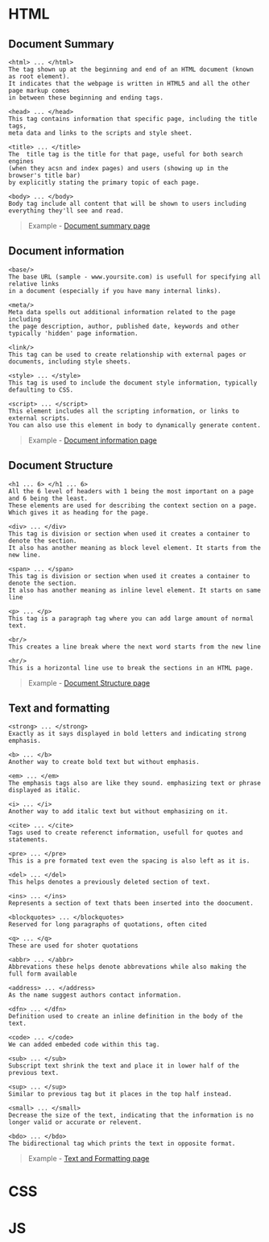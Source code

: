 # HTML

## Document Summary
```
<html> ... </html>
The tag shown up at the beginning and end of an HTML document (known as root element).
It indicates that the webpage is written in HTML5 and all the other page markup comes
in between these beginning and ending tags.
```
```
<head> ... </head>
This tag contains information that specific page, including the title tags,
meta data and links to the scripts and style sheet.
```
```
<title> ... </title>
The  title tag is the title for that page, useful for both search engines
(when they acsn and index pages) and users (showing up in the browser's title bar)
by explicitly stating the primary topic of each page.
```
```
<body> ... </body>
Body tag include all content that will be shown to users including everything they'll see and read.
```
> Example - [Document summary page](https://github.com/Vishal-S-J/HTML_CSS_JS/blob/main/Part1documentsummary.html)

## Document information
```
<base/>
The base URL (sample - www.yoursite.com) is usefull for specifying all relative links 
in a document (especially if you have many internal links).
```
```
<meta/>
Meta data spells out additional information related to the page including
the page description, author, published date, keywords and other typically 'hidden' page information.
```
```
<link/>
This tag can be used to create relationship with external pages or documents, including style sheets.
```
```
<style> ... </style>
This tag is used to include the document style information, typically defaulting to CSS.
```
```
<script> ... </script>
This element includes all the scripting information, or links to external scripts.
You can also use this element in body to dynamically generate content.
```
> Example - [Document information page](https://github.com/Vishal-S-J/HTML_CSS_JS/blob/main/Part2documentinformation.html)

## Document Structure
```
<h1 ... 6> </h1 ... 6>
All the 6 level of headers with 1 being the most important on a page and 6 being the least.
These elements are used for describing the context section on a page.
Which gives it as heading for the page.
```
```
<div> ... </div>
This tag is division or section when used it creates a container to denote the section.
It also has another meaning as block level element. It starts from the new line.
```
```
<span> ... </span>
This tag is division or section when used it creates a container to denote the section.
It also has another meaning as inline level element. It starts on same line
```
```
<p> ... </p>
This tag is a paragraph tag where you can add large amount of normal text.
```
```
<br/>
This creates a line break where the next word starts from the new line
```
```
<hr/>
This is a horizontal line use to break the sections in an HTML page.
```
> Example - [Document Structure page](https://github.com/Vishal-S-J/HTML_CSS_JS/blob/main/Part3documentstructure.html)

## Text and formatting
```
<strong> ... </strong>
Exactly as it says displayed in bold letters and indicating strong emphasis.
```
```
<b> ... </b>
Another way to create bold text but without emphasis.
```
```
<em> ... </em>
The emphasis tags also are like they sound. emphasizing text or phrase displayed as italic.
```
```
<i> ... </i>
Another way to add italic text but without emphasizing on it.
```
```
<cite> ... </cite>
Tags used to create referenct information, usefull for quotes and statements.
```
```
<pre> ... </pre>
This is a pre formated text even the spacing is also left as it is.
```
```
<del> ... </del>
This helps denotes a previously deleted section of text.
```
```
<ins> ... </ins>
Represents a section of text thats been inserted into the doocument.
```
```
<blockquotes> ... </blockquotes>
Reserved for long paragraphs of quotations, often cited
```
```
<q> ... </q>
These are used for shoter quotations
```
```
<abbr> ... </abbr>
Abbrevations these helps denote abbrevations while also making the full form available
```
```
<address> ... </address>
As the name suggest authors contact information.
```
```
<dfn> ... </dfn>
Definition used to create an inline definition in the body of the text.
```
```
<code> ... </code>
We can added embeded code within this tag.
```
```
<sub> ... </sub>
Subscript text shrink the text and place it in lower half of the previous text.
```
```
<sup> ... </sup>
Similar to previous tag but it places in the top half instead.
```
```
<small> ... </small>
Decrease the size of the text, indicating that the information is no longer valid or accurate or relevent.
```
```
<bdo> ... </bdo>
The bidirectional tag which prints the text in opposite format.
```
> Example - [Text and Formatting page](https://github.com/Vishal-S-J/HTML_CSS_JS/blob/main/Part4textandformatting.html)

# CSS

# JS
